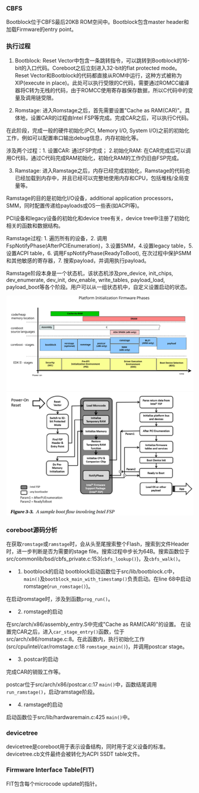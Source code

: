 ### CBFS

Bootblock位于CBFS最后20KB ROM空间中。Bootblock包含master header和加载Firmware的entry point。

### 执行过程

1. Bootblock: Reset Vector中包含一条跳转指令，可以跳转到Bootblock的16-bit的入口代码。Coreboot之后立刻进入32-bit的flat protected mode。
Reset Vector和Bootblock的代码都直接从ROM中运行，这种方式被称为XIP(execute in place)。此处可以执行受限的C代码，需要通过ROMCC编译器将C转为无栈的代码，由于ROMCC使用寄存器保存数据，所以C代码中的变量及调用链受限。

2. Romstage: 进入Romstage之后，首先需要设置"Cache as RAM(CAR)"。具体地，设置CAR的过程由Intel FSP等完成。完成CAR之后，可以执行C代码。

在此阶段，完成一般的硬件初始化(PCI, Memory I/O, System I/O)之前的初始化工作，例如可以配置串口输出debug信息，内存初始化等。

涉及两个过程：1. 设置CAR: 通过FSP完成； 2.初始化RAM: 在CAR完成后可以调用C代码，通过C代码完成RAM初始化，初始化RAM的工作仍旧由FSP完成。

3. Ramstage: 进入Ramstage之后，内存已经完成初始化，Ramstage的代码也已经加载到内存中，并且已经可以完整地使用内存和CPU，包括堆栈/全局变量等。

Ramstage的目的是初始化I/O设备，additional application processors，SMM，同时配置传递给payloads或OS一些表(如ACPI等)。

PCI设备和legacy设备的初始化和device tree有关，device tree中注册了初始化相关的函数和数据结构。

Ramstage过程: 1. 遍历所有的设备，2. 调用FspNotifyPhase(AfterPCIEnumeration)，3.设置SMM，4.设置legacy table，5. 设置ACPI table，6. 调用FspNotifyPhase(ReadyToBoot), 在次过程中保护SMM和其他敏感的寄存器，7. 搜索payload，并调用执行payload。

Ramstage阶段本身是一个状态机，该状态机涉及pre_device, init_chips, dev_enumerate, dev_init, dev_enable, write_tables, payload_load, payload_boot等各个阶段。用户可以从一组状态机中，自定义设置启动的状态。


![CorebootStage](images/02_coreboot_stage.svg)
![BootPhase](images/01_BootPhase.png)

### coreboot源码分析

在获取`romstage`或`ramstage`时，会从头至尾搜索整个Flash，搜索到文件Header时，进一步判断是否为需要的stage file。搜索过程中步长为64B。搜索函数位于src/commonlib/bsd/cbfs_private.c:153(`cbfs_lookup()`)，及`cbfs_walk()`。


- 1. bootblock的启动
bootblock启动函数位于src/lib/bootblock.c中，`main()`及`bootblock_main_with_timestamp()`负责启动。在line 68中启动romstage(`run_romstage()`)。

在启动romstage时，涉及到函数`prog_run()`。


- 2. romstage的启动

在src/arch/x86/assembly_entry.S中完成"Cache as RAM(CAR)"的设置。
在设置完CAR之后，进入`car_stage_entry()`函数，位于src/arch/x86/romstage.c:8。在此函数内，执行初始化工作(src/cpu/intel/car/romstage.c:18 `romstage_main()`)，并调用postcar stage。

- 3. postcar的启动

完成CAR的销毁工作等。

postcar位于src/arch/x86/postcar.c:17 `main()`中，函数结尾调用`run_ramstage()`，启动ramstage阶段。

- 4. ramstage的启动

启动函数位于src/lib/hardwaremain.c:425 `main()`中。

### devicetree

devicetree是coreboot用于表示设备结构，同时用于定义设备的标准。devicetree.cb文件最终会被转化为ACPI SSDT table文件。

### Firmware Interface Table(FIT)

FIT包含每个microcode update的指针。